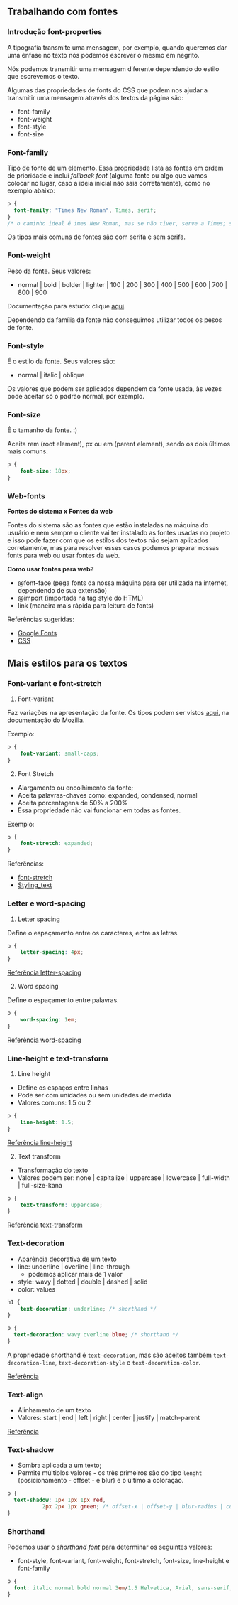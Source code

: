 ## Trabalhando com fontes

### Introdução font-properties

A tipografia transmite uma mensagem, por exemplo, quando queremos dar uma ênfase no texto nós podemos escrever o mesmo em negrito.

Nós podemos transmitir uma mensagem diferente dependendo do estilo que escrevemos o texto.

Algumas das propriedades de fonts do CSS que podem nos ajudar a transmitir uma mensagem através dos textos da página são:

- font-family
- font-weight
- font-style
- font-size

### Font-family

Tipo de fonte de um elemento. Essa propriedade lista as fontes em ordem de prioridade e inclui _fallback font_ (alguma fonte ou algo que vamos colocar no lugar, caso a ideia inicial não saia corretamente), como no exemplo abaixo:

```CSS
p {
  font-family: "Times New Roman", Times, serif;
}
/* o caminho ideal é imes New Roman, mas se não tiver, serve a Times; se não tiver a Times, então qualquer uma serifada  */
```

Os tipos mais comuns de fontes são com serifa e sem serifa.

### Font-weight

Peso da fonte. Seus valores:

- normal | bold | bolder | lighter | 100 | 200 | 300 | 400 | 500 | 600 | 700 | 800 | 900

Documentação para estudo: clique [aqui](https://www.w3.org/TR/css-fonts-3/).

Dependendo da família da fonte não conseguimos utilizar todos os pesos de fonte.

### Font-style

É o estilo da fonte. Seus valores são:

- normal | italic | oblique

Os valores que podem ser aplicados dependem da fonte usada, às vezes pode aceitar só o padrão normal, por exemplo.

### Font-size

É o tamanho da fonte. :)

Aceita rem (root element), px ou em (parent element), sendo os dois últimos mais comuns.

```CSS
p {
	font-size: 18px;
}
```

### Web-fonts

**Fontes do sistema x Fontes da web**

Fontes do sistema são as fontes que estão instaladas na máquina do usuário e nem sempre o cliente vai ter instalado as fontes usadas no projeto e isso pode fazer com que os estilos dos textos não sejam aplicados corretamente, mas para resolver esses casos podemos preparar nossas fonts para web ou usar fontes da web.

**Como usar fontes para web?**

- @font-face (pega fonts da nossa máquina para ser utilizada na internet, dependendo de sua extensão)
- @import (importada na tag style do HTML)
- link (maneira mais rápida para leitura de fonts)

Referências sugeridas:

- [Google Fonts](https://fonts.google.com/)
- [CSS](https://css-tricks.com/snippets/css/using-font-face/)

## Mais estilos para os textos

### Font-variant e font-stretch

1. Font-variant

Faz variações na apresentação da fonte. Os tipos podem ser vistos [aqui](https://developer.mozilla.org/en-US/docs/Web/CSS/font-variant), na documentação do Mozilla.

Exemplo:

```CSS
p {
	font-variant: small-caps;
}
```

2. Font Stretch

- Alargamento ou encolhimento da fonte;
- Aceita palavras-chaves como: expanded, condensed, normal
- Aceita porcentagens de 50% a 200%
- Essa propriedade não vai funcionar em todas as fontes.

Exemplo:

```CSS
p {
	font-stretch: expanded;
}
```

Referências:

- [font-stretch](https://developer.mozilla.org/en-US/docs/Web/CSS/font-stretch)
- [Styling_text](https://developer.mozilla.org/en-US/docs/Learn/CSS/Styling_text/Fundamentals)

### Letter e word-spacing

1. Letter spacing

Define o espaçamento entre os caracteres, entre as letras.

```CSS
p {
	letter-spacing: 4px;
}
```

[Referência letter-spacing](https://developer.mozilla.org/en-US/docs/Web/CSS/letter-spacing)

2. Word spacing

Define o espaçamento entre palavras.

```CSS
p {
	word-spacing: 1em;
}
```

[Referência word-spacing](https://developer.mozilla.org/en-US/docs/Web/CSS/word-spacing)

### Line-height e text-transform

1. Line height

- Define os espaços entre linhas
- Pode ser com unidades ou sem unidades de medida
- Valores comuns: 1.5 ou 2

```CSS
p {
	line-height: 1.5;
}
```

[Referência line-height](https://developer.mozilla.org/en-US/docs/Web/CSS/line-height)

2. Text transform

- Transformação do texto
- Valores podem ser: none | capitalize | uppercase | lowercase | full-width | full-size-kana

```CSS
p {
	text-transform: uppercase;
}
```

[Referência text-transform](https://developer.mozilla.org/en-US/docs/Web/CSS/text-transform)

### Text-decoration

- Aparência decorativa de um texto
- line: underline | overline | line-through
  - podemos aplicar mais de 1 valor
- style: wavy | dotted | double | dashed | solid
- color: <color> values

```CSS
h1 {
	text-decoration: underline; /* shorthand */
}

p {
  text-decoration: wavy overline blue; /* shorthand */
}
```

A propriedade shorthand é `text-decoration`, mas são aceitos também `text-decoration-line`, `text-decoration-style` e `text-decoration-color`.

[Referência](https://developer.mozilla.org/en-US/docs/Web/CSS/text-decoration)

### Text-align

- Alinhamento de um texto
- Valores: start | end | left | right | center | justify | match-parent

[Referência](https://developer.mozilla.org/en-US/docs/Web/CSS/text-align)

### Text-shadow

- Sombra aplicada a um texto;
- Permite múltiplos valores - os três primeiros são do tipo `lenght` (posicionamento - offset - e blur) e o último a coloração.

```CSS
p {
  text-shadow: 1px 1px 1px red,
	       2px 2px 1px green; /* offset-x | offset-y | blur-radius | color */
}
```

### Shorthand

Podemos usar o _shorthand font_ para determinar os seguintes valores:

- font-style, font-variant, font-weight, font-stretch, font-size, line-height e font-family

```CSS
p {
  font: italic normal bold normal 3em/1.5 Helvetica, Arial, sans-serif;
}
```
